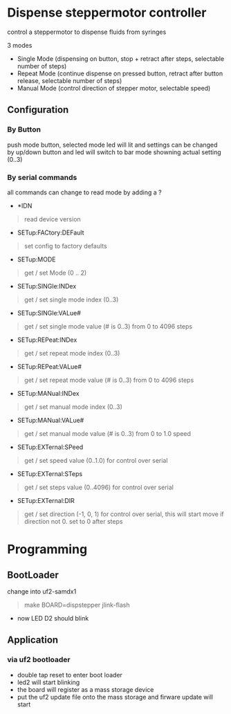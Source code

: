# Dispense steppermotor controller
control a steppermotor to dispense fluids from syringes

3 modes

* Single Mode (dispensing on button, stop + retract after steps, selectable number of steps)
* Repeat Mode (continue dispense on pressed button, retract after button release, selectable number of steps)
* Manual Mode (control direction of stepper motor, selectable speed)

## Configuration
### By Button
push mode button, selected mode led will lit and settings can be changed by up/down button and led will switch to bar mode showning actual setting (0..3)
### By serial commands
all commands can change to read mode by adding a ?
* *IDN 
> read device version
* SETup:FACtory:DEFault
> set config to factory defaults
* SETup:MODE
> get / set Mode (0 .. 2)
* SETup:SINGle:INDex
> get / set single mode index (0..3)
* SETup:SINGle:VALue#
> get / set single mode value (# is 0..3) from 0 to 4096 steps
* SETup:REPeat:INDex
> get / set repeat mode index (0..3)
* SETup:REPeat:VALue#
> get / set repeat mode value (# is 0..3) from 0 to 4096 steps
* SETup:MANual:INDex
> get / set manual mode index (0..3)
* SETup:MANual:VALue#
> get / set manual mode value (# is 0..3) from 0 to 1.0 speed
* SETup:EXTernal:SPeed
> get / set speed value (0..1.0) for control over serial
* SETup:EXTernal:STeps
> get / set steps value (0..4096) for control over serial
* SETup:EXTernal:DIR
> get / set direction (-1, 0, 1) for control over serial, this will start move if direction not 0. set to 0 after steps
# Programming
## BootLoader
change into uf2-samdx1
> make BOARD=dispstepper jlink-flash
* now LED D2 should blink
## Application
### via uf2 bootloader
* double tap reset to enter boot loader
* led2 will start blinking
* the board will register as a mass storage device
* put the uf2 update file onto the mass storage and firware update will start
